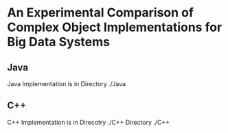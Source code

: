 # An Experimental Comparison of Complex Object Implementations for Big Data Systems

Java
--
Java Implementation is in Directory ./Java

C++
--
C++ Implementation is in Direcotry ./C++ Directory ./C++